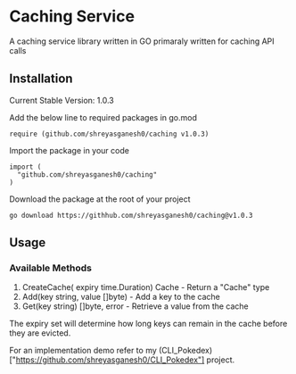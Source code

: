 # Caching Service

A caching service library written in GO primaraly written for caching API calls

## Installation

Current Stable Version: 1.0.3

Add the below line to required packages in go.mod
```
require (github.com/shreyasganesh0/caching v1.0.3)
```

Import the package in your code
```
import (
  "github.com/shreyasganesh0/caching"
)
```

Download the package at the root of your project
```
go download https://githhub.com/shreyasganesh0/caching@v1.0.3
```

## Usage

### Available Methods

1. CreateCache( expiry time.Duration) Cache - Return a "Cache" type 
2. Add(key string, value []byte) - Add a key to the cache
3. Get(key string) []byte, error - Retrieve a value from the cache

The expiry set will determine how long keys can remain in the cache before they are evicted.

For an implementation demo refer to my (CLI_Pokedex)["https://github.com/shreyasganesh0/CLI_Pokedex"] project.
